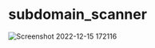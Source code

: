 # subdomain_scanner


![Screenshot 2022-12-15 172116](https://user-images.githubusercontent.com/120679704/207948156-5672c610-fe88-4b79-9c34-56abd40d8711.png)
